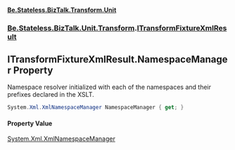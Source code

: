 #### [Be.Stateless.BizTalk.Transform.Unit](README.md 'README')
### [Be.Stateless.BizTalk.Unit.Transform](Be.Stateless.BizTalk.Unit.Transform.md 'Be.Stateless.BizTalk.Unit.Transform').[ITransformFixtureXmlResult](ITransformFixtureXmlResult.md 'Be.Stateless.BizTalk.Unit.Transform.ITransformFixtureXmlResult')

## ITransformFixtureXmlResult.NamespaceManager Property

Namespace resolver initialized with each of the namespaces and their prefixes declared in the XSLT.

```csharp
System.Xml.XmlNamespaceManager NamespaceManager { get; }
```

#### Property Value
[System.Xml.XmlNamespaceManager](https://docs.microsoft.com/en-us/dotnet/api/System.Xml.XmlNamespaceManager 'System.Xml.XmlNamespaceManager')